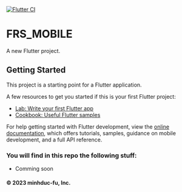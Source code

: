 [![Flutter CI](https://github.com/minhduc-fu/demo_frs_app_coppy2/actions/workflows/main.yml/badge.svg)](https://github.com/minhduc-fu/demo_frs_app_coppy2/actions/workflows/main.yml)

# FRS_MOBILE

A new Flutter project.

## Getting Started

This project is a starting point for a Flutter application.

A few resources to get you started if this is your first Flutter project:

- [Lab: Write your first Flutter app](https://docs.flutter.dev/get-started/codelab)
- [Cookbook: Useful Flutter samples](https://docs.flutter.dev/cookbook)

For help getting started with Flutter development, view the
[online documentation](https://docs.flutter.dev/), which offers tutorials,
samples, guidance on mobile development, and a full API reference.

### You will find in this repo the following stuff:

- Comming soon

#### © 2023 minhduc-fu, Inc.
